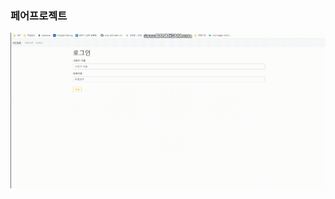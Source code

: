 ### 페어프로젝트

![bandicam-2022-10-24-22-56-39-181](페어프로젝트.assets/bandicam-2022-10-24-22-56-39-181.gif)
